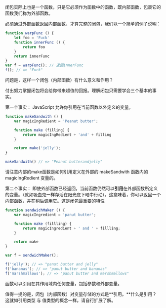 # 

闭包实际上也是一个函数，只是它必须作为函数中的函数，既内部函数，包裹它的函数我们称为外部函数。

必须通过外部函数返回内部函数，才算完整的闭包，我们以一个简单的例子说明：

```js
function warpFunc () {
    let foo = 'Fuck'
    function innerFunc () {
        return foo
    }
    return innerFunc
}
var f = warpFunc(); // 返回innerFunc
f(); // => "Fuck"
```

问题是，这样一个闭包（内部函数）有什么意义和作用？

付出努力掌握闭包将会给你带来超值的回报。理解闭包只需要学会三个基本的事实。

第一个事实： JavaScript 允许你引用在当前函数以外定义的变量。

```js
function makeSandwith () {
    var magicIngRedient = 'Peanut butter';

    function make (filling) {
        return magicIngRedient + 'and' + filling
    }

    return make('jelly');
}

makeSandwith() // => "Peanut butterandjelly"
```

请注意内部的make函数是如何引用定义在外部的 makeSandwith 函数内的 magicIngRedient 变量的。

第二个事实： 即使外部函数已经返回，当前函数仍然可以**引用**在外部函数所定义的变量。（就如吸血鬼一样存活在阳光底下暗中行动）。这意味着，你可以返回一个内部函数，并在稍后调用它。这是闭包最重要的特性

```js
function sendwichMaker () {
    var magicIngredient = 'panut butter';

    function make (fillling) {
        return magicIngredient + ' and ' + fillling;
    }

    return make
}

var f = sendwichMaker();

f('jelly'); // => "panut butter and jelly"
f('bananas'); // => "panut butter and bananas"
f('marshmallows'); // => "panut butter and marshmallows"
```

函数可以引用在其作用域内任何变量，包括参数和外部变量。

值得一提的是，闭包（内部函数）对变量存储的方式是**引用。**什么是引用？ 这就如引用类型 与 值类型的概念一样。请自行扩展了解。

